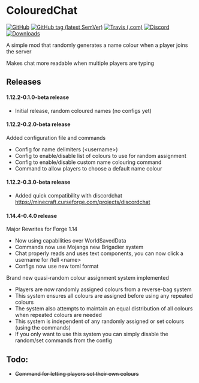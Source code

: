 # ColouredChat
[![GitHub](https://img.shields.io/github/license/Pxl-8/ColouredChat?style=flat-square&logo=github&link=https://github.com/Pxl-8/ColouredChat/blob/1.12/LICENSE.md)](https://github.com/Pxl-8/ColouredChat/blob/1.12/LICENSE.md)
[![GitHub tag (latest SemVer)](https://img.shields.io/github/tag/Pxl-8/ColouredChat?label=latest&style=flat-square&logo=github&link=https://github.com/Pxl-8/ColouredChat/releases)](https://github.com/Pxl-8/ColouredChat/releases)
[![Travis (.com)](https://img.shields.io/travis/com/Pxl-8/ColouredChat?style=flat-square&logo=travis&link=https://travis-ci.com/Pxl-8/ColouredChat)](https://travis-ci.com/Pxl-8/ColouredChat)
[![Discord](https://img.shields.io/discord/163375257162350592?style=flat-square&color=7289da&label=discord&logo=discord&link=https://discord.uberifix.ca)](https://discord.uberifix.ca)
[![Downloads](https://img.shields.io/badge/dynamic/json?color=6441a4&label=curse-downloads&query=$..downloadCount&url=https%3A%2F%2Faddons-ecs.forgesvc.net%2Fapi%2Fv2%2Faddon%2Fsearch%3FgameId%3D432%26searchFilter%3Dcolouredchat&style=flat-square)](https://www.curseforge.com/minecraft/mc-mods/colouredchat)

A simple mod that randomly generates a name colour when a player joins the server

Makes chat more readable when multiple players are typing

## Releases
#### 1.12.2-0.1.0-beta release
- Initial release, random coloured names (no configs yet)
#### 1.12.2-0.2.0-beta release
Added configuration file and commands
- Config for name delimiters (\<username>)
- Config to enable/disable list of colours to use for random assignment
- Config to enable/disable custom name colouring command
- Command to allow players to choose a default name colour
#### 1.12.2-0.3.0-beta release
- Added quick compatibility with discordchat https://minecraft.curseforge.com/projects/discordchat
#### 1.14.4-0.4.0 release
Major Rewrites for Forge 1.14
- Now using capabilities over WorldSavedData 
- Commands now use Mojangs new Brigadier system
- Chat properly reads and uses text components, you can now click a username for /tell \<name>
- Configs now use new toml format

Brand new quasi-random colour assignment system implemented
- Players are now randomly assigned colours from a reverse-bag system
- This system ensures all colours are assigned before using any repeated colours
- The system also attempts to maintain an equal distribution of all colours when repeated colours are needed
- This system is independent of any randomly assigned or set colours (using the commands)
- If you only want to use this system you can simply disable the random/set commands from the config

## Todo:
- ~~Command for letting players set their own colours~~
